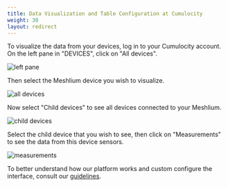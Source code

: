 ```yaml
---
title: Data Visualization and Table Configuration at Cumulocity
weight: 30
layout: redirect
---
```


<a name="data"></a>
To visualize the data from your devices, log in to your Cumulocity account. On the left pane in "DEVICES", click on "All devices".

![left pane](/images/devices/meshlium/cumulocity_left_pane.png)

Then select the Meshlium device you wish to visualize.

![all devices](/images/devices/meshlium/all_devices.png)

Now select "Child devices" to see all devices connected to your Meshlium.

![child devices](/images/devices/meshlium/child_devices.png)

Select the child device that you wish to see, then click on "Measurements" to see the data from this device sensors.

![measurements](/images/devices/meshlium/measurements.png)

To better understand how our platform works and custom configure the interface, consult our [guidelines](https://www.cumulocity.com/).


